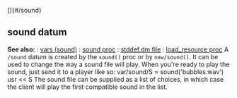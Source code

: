 []{#/sound}
  ## sound datum
  **See also:**
  :   [vars (sound)](ref/sound/var)
  :   [sound proc](ref/proc/sound)
  :   [stddef.dm file](ref/%7B%7Bappendix%7D%7D/stddef%2edm)
  :   [load_resource proc](ref/proc/load_resource)
  A `/sound` datum is created by the `sound()` proc or by `new/sound()`.
  It can be used to change the way a sound file will play. When you\'re
  ready to play the sound, just send it to a player like so: var/sound/S =
  sound(\'bubbles.wav\') usr \<\< S
  The sound file can be supplied as a list of choices, in which case the
  client will play the first compatible sound in the list.